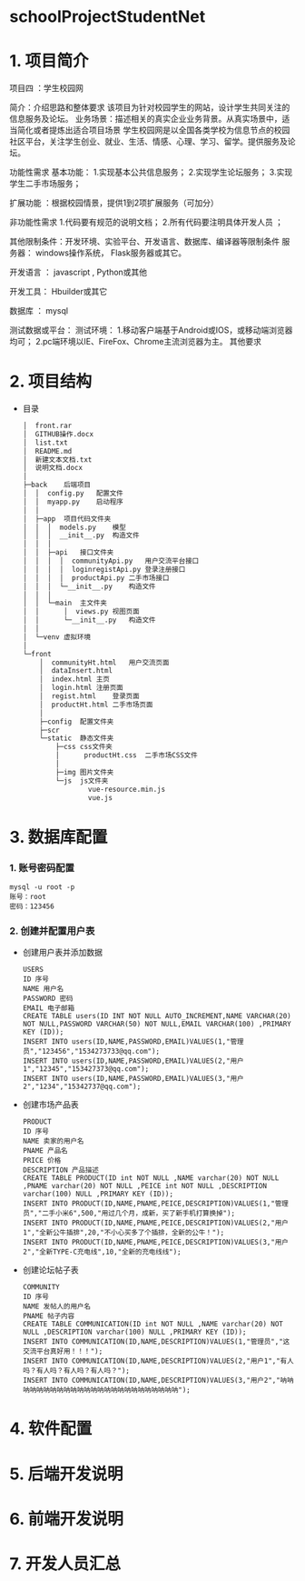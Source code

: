 # schoolProjectStudentNet
# 1.	项目简介

项目四 ：学生校园网

简介：介绍思路和整体要求 该项目为针对校园学生的网站，设计学生共同关注的信息服务及论坛。 业务场景：描述相关的真实企业业务背景。从真实场景中，适当简化或者提炼出适合项目场景 学生校园网是以全国各类学校为信息节点的校园社区平台，关注学生创业、就业、生活、情感、心理、学习、留学。提供服务及论坛。

功能性需求 基本功能： 1.实现基本公共信息服务； 2.实现学生论坛服务； 3.实现学生二手市场服务；

扩展功能 ：根据校园情景，提供1到2项扩展服务（可加分）

非功能性需求 1.代码要有规范的说明文档； 2.所有代码要注明具体开发人员 ；

其他限制条件：开发环境、实验平台、开发语言、数据库、编译器等限制条件 服务器： windows操作系统， Flask服务器或其它。

开发语言 ： javascript , Python或其他

开发工具： Hbuilder或其它

数据库 ： mysql

测试数据或平台： 测试环境： 1.移动客户端基于Android或IOS，或移动端浏览器均可； 2.pc端环境以IE、FireFox、Chrome主流浏览器为主。 其他要求

# 2.  项目结构

- 目录

  ```html
  │  front.rar
  │  GITHUB操作.docx
  │  list.txt
  │  README.md
  │  新建文本文档.txt
  │  说明文档.docx
  │  
  ├─back	后端项目
  │  │  config.py	配置文件
  │  │  myapp.py	启动程序
  │  │     
  │  ├─app	项目代码文件夹
  │  │  │  models.py	模型
  │  │  │  __init__.py	构造文件
  │  │  │  
  │  │  ├─api	接口文件夹
  │  │  │  │  communityApi.py	用户交流平台接口
  │  │  │  │  loginregistApi.py	登录注册接口
  │  │  │  │  productApi.py	二手市场接口
  │  │  │  └─__init__.py	构造文件
  │  │  │          
  │  │  └─main	主文件夹
  │  │      │  views.py	视图页面
  │  │      └─__init__.py	构造文件
  │  │          
  │  └─venv	虚拟环境
  │
  └─front
      │  communityHt.html	用户交流页面
      │  dataInsert.html
      │  index.html	主页
      │  login.html	注册页面
      │  regist.html	登录页面
      │  productHt.html	二手市场页面
      │  
      ├─config	配置文件夹
      ├─scr
      └─static	静态文件夹
          ├─css	css文件夹
          │      productHt.css	二手市场CSS文件
          │      
          ├─img	图片文件夹
          └─js	js文件夹
                  vue-resource.min.js
                  vue.js
  ```

  

# 3.  数据库配置

### 1.	账号密码配置

```mysql
mysql -u root -p
账号：root
密码：123456
```

### 2.	创建并配置用户表

- 创建用户表并添加数据

  ```mysql
  USERS
  ID 序号
  NAME 用户名
  PASSWORD 密码
  EMAIL 电子邮箱
  CREATE TABLE users(ID INT NOT NULL AUTO_INCREMENT,NAME VARCHAR(20) NOT NULL,PASSWORD VARCHAR(50) NOT NULL,EMAIL VARCHAR(100) ,PRIMARY KEY (ID));
  INSERT INTO users(ID,NAME,PASSWORD,EMAIL)VALUES(1,"管理员","123456","1534273733@qq.com");
  INSERT INTO users(ID,NAME,PASSWORD,EMAIL)VALUES(2,"用户1","12345","153427373@qq.com");
  INSERT INTO users(ID,NAME,PASSWORD,EMAIL)VALUES(3,"用户2","1234","15342737@qq.com");
  ```

- 创建市场产品表

  ```mysql
  PRODUCT
  ID 序号
  NAME 卖家的用户名
  PNAME 产品名
  PRICE 价格
  DESCRIPTION 产品描述
  CREATE TABLE PRODUCT(ID int NOT NULL ,NAME varchar(20) NOT NULL ,PNAME varchar(20) NOT NULL ,PEICE int NOT NULL ,DESCRIPTION varchar(100) NULL ,PRIMARY KEY (ID));
  INSERT INTO PRODUCT(ID,NAME,PNAME,PEICE,DESCRIPTION)VALUES(1,"管理员","二手小米6",500,"用过几个月，成新，买了新手机打算换掉");
  INSERT INTO PRODUCT(ID,NAME,PNAME,PEICE,DESCRIPTION)VALUES(2,"用户1","全新公牛插排",20,"不小心买多了个插排，全新的公牛！");
  INSERT INTO PRODUCT(ID,NAME,PNAME,PEICE,DESCRIPTION)VALUES(3,"用户2","全新TYPE-C充电线",10,"全新的充电线线");
  
  ```

- 创建论坛帖子表

  ```mysql
  COMMUNITY
  ID 序号
  NAME 发帖人的用户名
  PNAME 帖子内容
  CREATE TABLE COMMUNICATION(ID int NOT NULL ,NAME varchar(20) NOT NULL ,DESCRIPTION varchar(100) NULL ,PRIMARY KEY (ID));
  INSERT INTO COMMUNICATION(ID,NAME,DESCRIPTION)VALUES(1,"管理员","这交流平台真好用！！！");
  INSERT INTO COMMUNICATION(ID,NAME,DESCRIPTION)VALUES(2,"用户1","有人吗？有人吗？有人吗？有人吗？");
  INSERT INTO COMMUNICATION(ID,NAME,DESCRIPTION)VALUES(3,"用户2","呐呐呐呐呐呐呐呐呐呐呐呐呐呐呐呐呐呐呐呐呐呐呐呐呐");
  ```

# 4.  软件配置

# 5.  后端开发说明

# 6.  前端开发说明

# 7.  开发人员汇总

